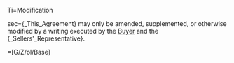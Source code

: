 Ti=Modification

sec={_This_Agreement} may only be amended, supplemented, or otherwise modified by a writing executed by the <a href="#SPA.Def.Buyer.Def" class="definedterm">Buyer</a> and the {_Sellers'_Representative}.

=[G/Z/ol/Base]
